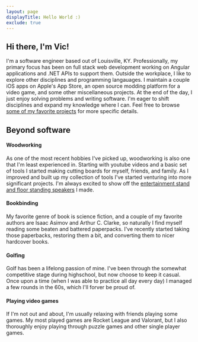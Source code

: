 ```yaml
---
layout: page
displayTitle: Hello World :)
exclude: true
---
```


## Hi there, I'm Vic!

I'm a software engineer based out of Louisville, KY. Professionally, my primary focus has been on full stack web development working on Angular applications and .NET APIs to support them. Outside the workplace, I like to explore other disciplines and programming langauages. I maintain a couple iOS apps on Apple's App Store, an open source modding platform for a video game, and some other miscellaneous projects. At the end of the day, I just enjoy solving problems and writing software. I'm eager to shift disciplines and expand my knowledge where I can. Feel free to browse [some of my favorite projects](/projects) for more specific details.

## Beyond software

#### Woodworking

As one of the most recent hobbies I've picked up, woodworking is also one that I'm least experienced in. Starting with youtube videos and a basic set of tools I started making cutting boards for myself, friends, and family. As I improved and built up my collection of tools I've started venturing into more significant projects. I'm always excited to show off the [entertainment stand and floor standing speakers](/public/EntertainmentStand.jpeg) I made.

#### Bookbinding

My favorite genre of book is science fiction, and a couple of my favorite authors are Isaac Asimov and Arthur C. Clarke, so naturally I find myself reading some beaten and battered paperpacks. I've recently started taking those paperbacks, restoring them a bit, and converting them to nicer hardcover books.

#### Golfing

Golf has been a lifelong passion of mine. I've been through the somewhat competitive stage during highschool, but now choose to keep it casual. Once upon a time (when I was able to practice all day every day) I managed a few rounds in the 60s, which I'll forver be proud of.

#### Playing video games

If I'm not out and about, I'm usually relaxing with friends playing some games. My most played games are Rocket League and Valorant, but I also thoroughly enjoy playing through puzzle games and other single player games.
